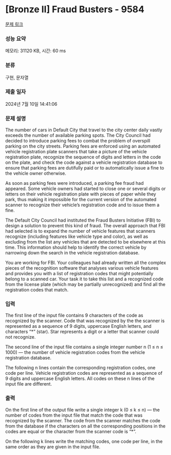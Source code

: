 # [Bronze II] Fraud Busters - 9584 

[문제 링크](https://www.acmicpc.net/problem/9584) 

### 성능 요약

메모리: 31120 KB, 시간: 60 ms

### 분류

구현, 문자열

### 제출 일자

2024년 7월 10일 14:41:06

### 문제 설명

<p>The number of cars in Default City that travel to the city center daily vastly exceeds the number of available parking spots. The City Council had decided to introduce parking fees to combat the problem of overspill parking on the city streets. Parking fees are enforced using an automated vehicle registration plate scanners that take a picture of the vehicle registration plate, recognize the sequence of digits and letters in the code on the plate, and check the code against a vehicle registration database to ensure that parking fees are dutifully paid or to automatically issue a fine to the vehicle owner otherwise.</p>

<p>As soon as parking fees were introduced, a parking fee fraud had appeared. Some vehicle owners had started to close one or several digits or letters on their vehicle registration plate with pieces of paper while they park, thus making it impossible for the current version of the automated scanner to recognize their vehicle’s registration code and to issue them a fine.</p>

<p>The Default City Council had instituted the Fraud Busters Initiative (FBI) to design a solution to prevent this kind of fraud. The overall approach that FBI had selected is to expand the number of vehicle features that scanners recognize (including features like vehicle type and color), as well as excluding from the list any vehicles that are detected to be elsewhere at this time. This information should help to identify the correct vehicle by narrowing down the search in the vehicle registration database.</p>

<p>You are working for FBI. Your colleagues had already written all the complex pieces of the recognition software that analyses various vehicle features and provides you with a list of registration codes that might potentially belong to a scanned car. Your task it to take this list and a recognized code from the license plate (which may be partially unrecognized) and find all the registration codes that match.</p>

### 입력 

 <p>The first line of the input file contains 9 characters of the code as recognized by the scanner. Code that was recognized by the the scanner is represented as a sequence of 9 digits, uppercase English letters, and characters “*” (star). Star represents a digit or a letter that scanner could not recognize.</p>

<p>The second line of the input file contains a single integer number n (1 ≤ n ≤ 1000) — the number of vehicle registration codes from the vehicle registration database.</p>

<p>The following n lines contain the corresponding registration codes, one code per line. Vehicle registration codes are represented as a sequence of 9 digits and uppercase English letters. All codes on these n lines of the input file are different.</p>

### 출력 

 <p>On the first line of the output file write a single integer k (0 ≤ k ≤ n) — the number of codes from the input file that match the code that was recognized by the scanner. The code from the scanner matches the code from the database if the characters on all the corresponding positions in the codes are equal or the character from the scanner code is “*”.</p>

<p>On the following k lines write the matching codes, one code per line, in the same order as they are given in the input file.</p>

